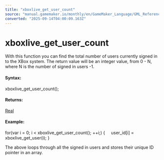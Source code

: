 ```yaml
---
title: "xboxlive_get_user_count"
source: "manual.gamemaker.io/monthly/en/GameMaker_Language/GML_Reference/UWP_And_XBox_Live/Users_And_Accounts/xboxlive_get_user_count.htm"
converted: "2025-09-14T04:00:09.163Z"
---
```


# xboxlive\_get\_user\_count

With this function you can find the total number of users currently signed in to the XBox system. The return value will be an integer value, from 0 - N, where N is the number of signed in users -1.

#### Syntax:

xboxlive\_get\_user\_count();

#### Returns:

[Real](../../../GML_Overview/Data_Types.md)

#### Example:

for(var i = 0; i < xboxlive\_get\_user\_count(); ++i;)
{
    user\_id\[i\] = xboxlive\_get\_user(i);
}

The above loops through all the signed in users and stores their unique ID pointer in an array.
